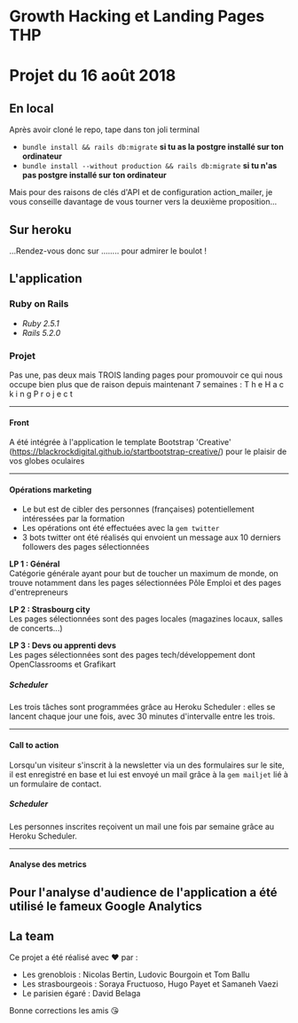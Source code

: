 # Growth Hacking et Landing Pages THP
# Projet du 16 août 2018

## En local

Après avoir cloné le repo, tape dans ton joli terminal

- `bundle install && rails db:migrate` **si tu as la postgre installé sur ton ordinateur**
- `bundle install --without production && rails db:migrate` **si tu n'as pas postgre installé sur ton ordinateur**

Mais pour des raisons de clés d'API et de configuration action_mailer, je vous conseille davantage de vous tourner vers la deuxième proposition...

## Sur heroku

...Rendez-vous donc sur ........ pour admirer le boulot !

## L'application

### Ruby on Rails

- *Ruby 2.5.1*  
- *Rails 5.2.0*

### Projet

Pas une, pas deux mais TROIS landing pages pour promouvoir ce qui nous occupe bien plus que de raison depuis maintenant 7 semaines : T h e  H a c k i n g  P r o j e c t

-----------

#### Front

A été intégrée à l'application le template Bootstrap 'Creative' (https://blackrockdigital.github.io/startbootstrap-creative/) pour le plaisir de vos globes oculaires

------------

#### Opérations marketing

- Le but est de cibler des personnes (françaises) potentiellement intéressées par la formation
- Les opérations ont été effectuées avec la `gem twitter`
- 3 bots twitter ont été réalisés qui envoient un message aux 10 derniers followers des pages sélectionnées

**LP 1 : Général**  
Catégorie générale ayant pour but de toucher un maximum de monde, on trouve notamment dans les pages sélectionnées Pôle Emploi et des pages d'entrepreneurs

**LP 2 : Strasbourg city**  
Les pages sélectionnées sont des pages locales (magazines locaux, salles de concerts...)

**LP 3 : Devs ou apprenti devs**  
Les pages sélectionnées sont des pages tech/développement dont OpenClassrooms et Grafikart


##### Scheduler  
Les trois tâches sont programmées grâce au Heroku Scheduler : elles se lancent chaque jour une fois, avec 30 minutes d'intervalle entre les trois.

-----------------------

#### Call to action
Lorsqu'un visiteur s'inscrit à la newsletter via un des formulaires sur le site, il est enregistré en base et lui est envoyé un mail grâce à la `gem mailjet` lié à un formulaire de contact.

##### Scheduler  
Les personnes inscrites reçoivent un mail une fois par semaine grâce au Heroku Scheduler.

-----------------------
#### Analyse des metrics  

Pour l'analyse d'audience de l'application a été utilisé le fameux Google Analytics
----------------------

## La team

Ce projet a été réalisé avec ❤️  par :

- Les grenoblois : Nicolas Bertin, Ludovic Bourgoin et Tom Ballu
- Les strasbourgeois : Soraya Fructuoso, Hugo Payet et Samaneh Vaezi
- Le parisien égaré : David Belaga

Bonne corrections les amis :kissing_heart:
